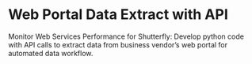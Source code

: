 # Web Portal Data Extract with API

Monitor Web Services Performance for Shutterfly: Develop python code with API calls to extract data from business vendor’s web portal for automated data workflow.
